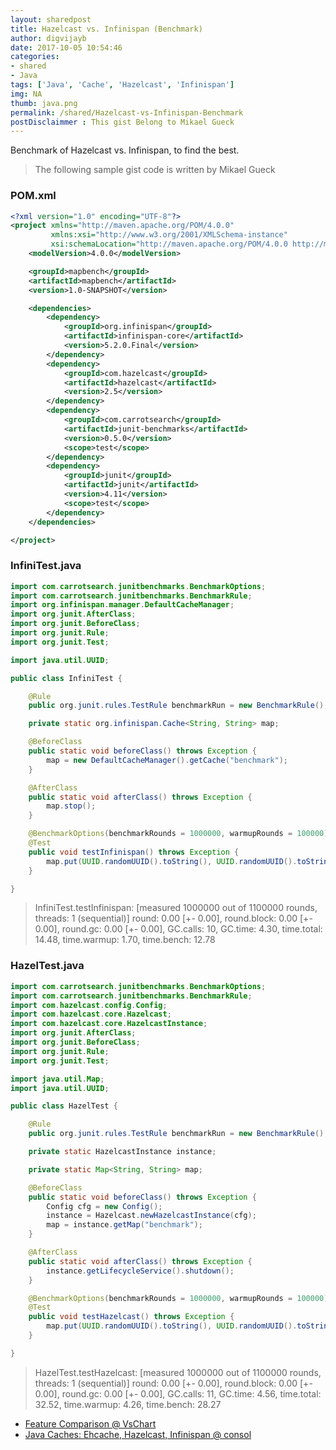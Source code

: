```yaml
---
layout: sharedpost
title: Hazelcast vs. Infinispan (Benchmark)
author: digvijayb
date: 2017-10-05 10:54:46
categories:
- shared
- Java
tags: ['Java', 'Cache', 'Hazelcast', 'Infinispan']
img: NA
thumb: java.png
permalink: /shared/Hazelcast-vs-Infinispan-Benchmark
postDisclaimmer : This gist Belong to Mikael Gueck
---
```

Benchmark of Hazelcast vs. Infinispan, to find the best.

> The following sample gist code is written by Mikael Gueck

### POM.xml
```xml
<?xml version="1.0" encoding="UTF-8"?>
<project xmlns="http://maven.apache.org/POM/4.0.0"
         xmlns:xsi="http://www.w3.org/2001/XMLSchema-instance"
         xsi:schemaLocation="http://maven.apache.org/POM/4.0.0 http://maven.apache.org/xsd/maven-4.0.0.xsd">
    <modelVersion>4.0.0</modelVersion>

    <groupId>mapbench</groupId>
    <artifactId>mapbench</artifactId>
    <version>1.0-SNAPSHOT</version>

    <dependencies>
        <dependency>
            <groupId>org.infinispan</groupId>
            <artifactId>infinispan-core</artifactId>
            <version>5.2.0.Final</version>
        </dependency>
        <dependency>
            <groupId>com.hazelcast</groupId>
            <artifactId>hazelcast</artifactId>
            <version>2.5</version>
        </dependency>
        <dependency>
            <groupId>com.carrotsearch</groupId>
            <artifactId>junit-benchmarks</artifactId>
            <version>0.5.0</version>
            <scope>test</scope>
        </dependency>
        <dependency>
            <groupId>junit</groupId>
            <artifactId>junit</artifactId>
            <version>4.11</version>
            <scope>test</scope>
        </dependency>
    </dependencies>

</project>
```
### InfiniTest.java

```java
import com.carrotsearch.junitbenchmarks.BenchmarkOptions;
import com.carrotsearch.junitbenchmarks.BenchmarkRule;
import org.infinispan.manager.DefaultCacheManager;
import org.junit.AfterClass;
import org.junit.BeforeClass;
import org.junit.Rule;
import org.junit.Test;

import java.util.UUID;

public class InfiniTest {

    @Rule
    public org.junit.rules.TestRule benchmarkRun = new BenchmarkRule();

    private static org.infinispan.Cache<String, String> map;

    @BeforeClass
    public static void beforeClass() throws Exception {
        map = new DefaultCacheManager().getCache("benchmark");
    }

    @AfterClass
    public static void afterClass() throws Exception {
        map.stop();
    }

    @BenchmarkOptions(benchmarkRounds = 1000000, warmupRounds = 100000)
    @Test
    public void testInfinispan() throws Exception {
        map.put(UUID.randomUUID().toString(), UUID.randomUUID().toString());
    }

}
```
> InfiniTest.testInfinispan: [measured 1000000 out of 1100000 rounds, threads: 1 (sequential)]
 round: 0.00 [+- 0.00], round.block: 0.00 [+- 0.00], round.gc: 0.00 [+- 0.00], GC.calls: 10, GC.time: 4.30, time.total: 14.48, time.warmup: 1.70, time.bench: 12.78


### HazelTest.java

```java
import com.carrotsearch.junitbenchmarks.BenchmarkOptions;
import com.carrotsearch.junitbenchmarks.BenchmarkRule;
import com.hazelcast.config.Config;
import com.hazelcast.core.Hazelcast;
import com.hazelcast.core.HazelcastInstance;
import org.junit.AfterClass;
import org.junit.BeforeClass;
import org.junit.Rule;
import org.junit.Test;

import java.util.Map;
import java.util.UUID;

public class HazelTest {

    @Rule
    public org.junit.rules.TestRule benchmarkRun = new BenchmarkRule();

    private static HazelcastInstance instance;

    private static Map<String, String> map;

    @BeforeClass
    public static void beforeClass() throws Exception {
        Config cfg = new Config();
        instance = Hazelcast.newHazelcastInstance(cfg);
        map = instance.getMap("benchmark");
    }

    @AfterClass
    public static void afterClass() throws Exception {
        instance.getLifecycleService().shutdown();
    }

    @BenchmarkOptions(benchmarkRounds = 1000000, warmupRounds = 100000)
    @Test
    public void testHazelcast() throws Exception {
        map.put(UUID.randomUUID().toString(), UUID.randomUUID().toString());
    }

}
```

> HazelTest.testHazelcast: [measured 1000000 out of 1100000 rounds, threads: 1 (sequential)]
 round: 0.00 [+- 0.00], round.block: 0.00 [+- 0.00], round.gc: 0.00 [+- 0.00], GC.calls: 11, GC.time: 4.56, time.total: 32.52, time.warmup: 4.26, time.bench: 28.27


- <a href="http://vschart.com/compare/jboss-infinispan/vs/hazelcast" target="_blank">Feature Comparison @ VsChart</a>
- <a href="https://labs.consol.de/java-caches/index.html" target="_blank">Java Caches: Ehcache, Hazelcast, Infinispan @ consol</a>
